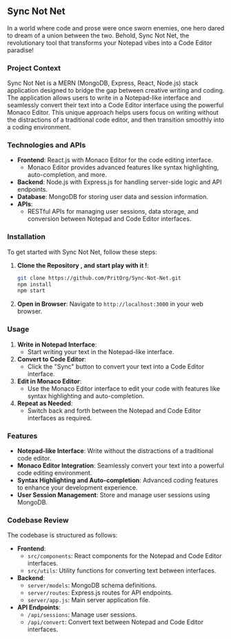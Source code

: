 ## Sync Not Net

In a world where code and prose were once sworn enemies, one hero dared to dream of a union between the two. Behold, Sync Not Net, the revolutionary tool that transforms your Notepad vibes into a Code Editor paradise!

### Project Context

Sync Not Net is a MERN (MongoDB, Express, React, Node.js) stack application designed to bridge the gap between creative writing and coding. The application allows users to write in a Notepad-like interface and seamlessly convert their text into a Code Editor interface using the powerful Monaco Editor. This unique approach helps users focus on writing without the distractions of a traditional code editor, and then transition smoothly into a coding environment.

### Technologies and APIs

- **Frontend**: React.js with Monaco Editor for the code editing interface.
  - Monaco Editor provides advanced features like syntax highlighting, auto-completion, and more.
- **Backend**: Node.js with Express.js for handling server-side logic and API endpoints.
- **Database**: MongoDB for storing user data and session information.
- **APIs**:
  - RESTful APIs for managing user sessions, data storage, and conversion between Notepad and Code Editor interfaces.

### Installation

To get started with Sync Not Net, follow these steps:

1. **Clone the Repository , and start play with it !**:
   ```bash
   git clone https://github.com/PritOrg/Sync-Not-Net.git
   npm install
   npm start
   ```
4. **Open in Browser**:
   Navigate to `http://localhost:3000` in your web browser.

### Usage

1. **Write in Notepad Interface**:
   - Start writing your text in the Notepad-like interface.
2. **Convert to Code Editor**:
   - Click the "Sync" button to convert your text into a Code Editor interface.
3. **Edit in Monaco Editor**:
   - Use the Monaco Editor interface to edit your code with features like syntax highlighting and auto-completion.
4. **Repeat as Needed**:
   - Switch back and forth between the Notepad and Code Editor interfaces as required.

### Features

- **Notepad-like Interface**: Write without the distractions of a traditional code editor.
- **Monaco Editor Integration**: Seamlessly convert your text into a powerful code editing environment.
- **Syntax Highlighting and Auto-completion**: Advanced coding features to enhance your development experience.
- **User Session Management**: Store and manage user sessions using MongoDB.

### Codebase Review

The codebase is structured as follows:

- **Frontend**:
  - `src/components`: React components for the Notepad and Code Editor interfaces.
  - `src/utils`: Utility functions for converting text between interfaces.
- **Backend**:
  - `server/models`: MongoDB schema definitions.
  - `server/routes`: Express.js routes for API endpoints.
  - `server/app.js`: Main server application file.
- **API Endpoints**:
  - `/api/sessions`: Manage user sessions.
  - `/api/convert`: Convert text between Notepad and Code Editor interfaces.